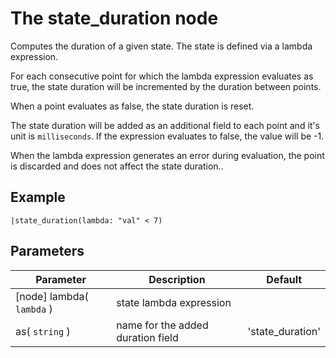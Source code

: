 The state_duration node
=====================

Computes the duration of a given state. The state is defined via a lambda expression.

For each consecutive point for which the lambda expression evaluates as true,
the state duration will be incremented by the duration between points.

When a point evaluates as false, the state duration is reset.

The state duration will be added as an additional field to each point and it's unit is `milliseconds`.
If the expression evaluates to false, the value will be -1.

When the lambda expression generates an error during evaluation, the point is discarded
and does not affect the state duration..

Example
-------

```dfs       
|state_duration(lambda: "val" < 7)
```

Parameters
----------

Parameter     | Description | Default 
--------------|-------------|--------- 
[node] lambda( `lambda` )| state lambda expression | 
as( `string` )|name for the added duration field|'state_duration'
